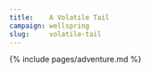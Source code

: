 ```yaml
---
title:    A Volatile Tail
campaign: wellspring
slug:     volatile-tail
---
```


{% include pages/adventure.md %}

